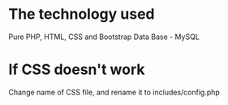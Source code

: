 # The technology used

Pure PHP, HTML, CSS and Bootstrap 
Data Base - MySQL

# If CSS doesn't work
Change name of CSS file, and rename it to includes/config.php